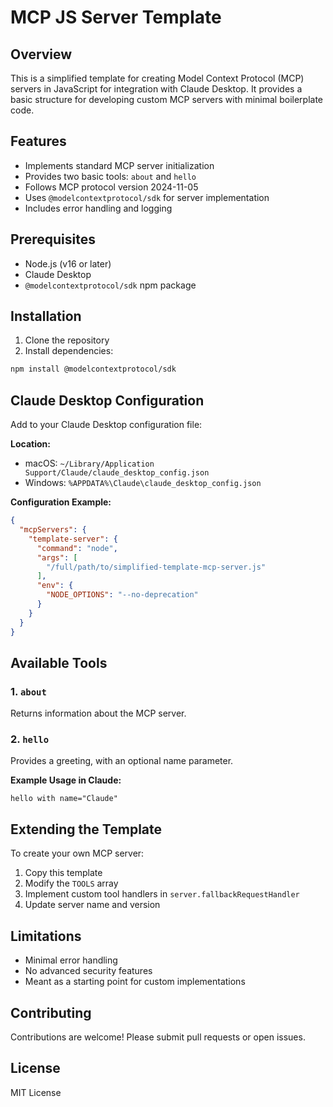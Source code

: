# MCP JS Server Template

## Overview

This is a simplified template for creating Model Context Protocol (MCP) servers in JavaScript for integration with Claude Desktop. It provides a basic structure for developing custom MCP servers with minimal boilerplate code.

## Features

- Implements standard MCP server initialization
- Provides two basic tools: `about` and `hello`
- Follows MCP protocol version 2024-11-05
- Uses `@modelcontextprotocol/sdk` for server implementation
- Includes error handling and logging

## Prerequisites

- Node.js (v16 or later)
- Claude Desktop
- `@modelcontextprotocol/sdk` npm package

## Installation

1. Clone the repository
2. Install dependencies:
```bash
npm install @modelcontextprotocol/sdk
```

## Claude Desktop Configuration

Add to your Claude Desktop configuration file:

**Location:**
- macOS: `~/Library/Application Support/Claude/claude_desktop_config.json`
- Windows: `%APPDATA%\Claude\claude_desktop_config.json`

**Configuration Example:**
```json
{
  "mcpServers": {
    "template-server": {
      "command": "node",
      "args": [
        "/full/path/to/simplified-template-mcp-server.js"
      ],
      "env": {
        "NODE_OPTIONS": "--no-deprecation"
      }
    }
  }
}
```

## Available Tools

### 1. `about`
Returns information about the MCP server.

### 2. `hello`
Provides a greeting, with an optional name parameter.

**Example Usage in Claude:**
```
hello with name="Claude"
```

## Extending the Template

To create your own MCP server:
1. Copy this template
2. Modify the `TOOLS` array
3. Implement custom tool handlers in `server.fallbackRequestHandler`
4. Update server name and version

## Limitations

- Minimal error handling
- No advanced security features
- Meant as a starting point for custom implementations

## Contributing

Contributions are welcome! Please submit pull requests or open issues.

## License

MIT License
